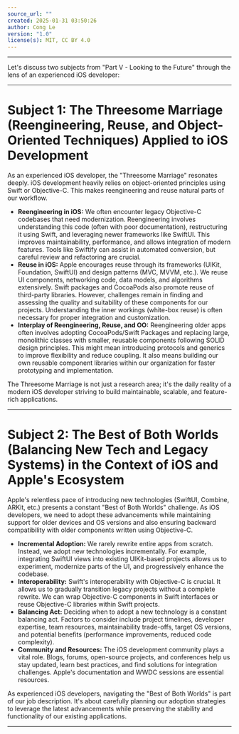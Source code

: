 ```yaml
---
source_url: ""
created: 2025-01-31 03:50:26
author: Cong Le
version: "1.0"
license(s): MIT, CC BY 4.0
---
```



---


Let's discuss two subjects from "Part V - Looking to the Future" through the lens of an experienced iOS developer:

----

# Subject 1: The Threesome Marriage (Reengineering, Reuse, and Object-Oriented Techniques) Applied to iOS Development

As an experienced iOS developer, the "Threesome Marriage" resonates deeply.  iOS development heavily relies on object-oriented principles using Swift or Objective-C.  This makes reengineering and reuse natural parts of our workflow.

*   **Reengineering in iOS:**  We often encounter legacy Objective-C codebases that need modernization. Reengineering involves understanding this code (often with poor documentation), restructuring it using Swift, and leveraging newer frameworks like SwiftUI. This improves maintainability, performance, and allows integration of modern features.  Tools like Swiftify can assist in automated conversion, but careful review and refactoring are crucial.
*   **Reuse in iOS:**  Apple encourages reuse through its frameworks (UIKit, Foundation, SwiftUI) and design patterns (MVC, MVVM, etc.). We reuse UI components, networking code, data models, and algorithms extensively.  Swift packages and CocoaPods also promote reuse of third-party libraries.  However, challenges remain in finding and assessing the quality and suitability of these components for our projects.  Understanding the inner workings (white-box reuse) is often necessary for proper integration and customization.
*   **Interplay of Reengineering, Reuse, and OO:** Reengineering older apps often involves adopting CocoaPods/Swift Packages and replacing large, monolithic classes with smaller, reusable components following SOLID design principles.  This might mean introducing protocols and generics to improve flexibility and reduce coupling.  It also means building our own reusable component libraries within our organization for faster prototyping and implementation.

The Threesome Marriage is not just a research area; it's the daily reality of a modern iOS developer striving to build maintainable, scalable, and feature-rich applications.

---


# Subject 2: The Best of Both Worlds (Balancing New Tech and Legacy Systems) in the Context of iOS and Apple's Ecosystem

Apple's relentless pace of introducing new technologies (SwiftUI, Combine, ARKit, etc.) presents a constant "Best of Both Worlds" challenge.  As iOS developers, we need to adopt these advancements while maintaining support for older devices and OS versions and also ensuring backward compatibility with older components written using Objective-C.

*   **Incremental Adoption:** We rarely rewrite entire apps from scratch. Instead, we adopt new technologies incrementally. For example, integrating SwiftUI views into existing UIKit-based projects allows us to experiment, modernize parts of the UI, and progressively enhance the codebase.
*   **Interoperability:**  Swift's interoperability with Objective-C is crucial. It allows us to gradually transition legacy projects without a complete rewrite.  We can wrap Objective-C components in Swift interfaces or reuse Objective-C libraries within Swift projects.
*   **Balancing Act:**  Deciding when to adopt a new technology is a constant balancing act.  Factors to consider include project timelines, developer expertise, team resources, maintainability trade-offs, target OS versions, and potential benefits (performance improvements, reduced code complexity).
*   **Community and Resources:** The iOS development community plays a vital role.  Blogs, forums, open-source projects, and conferences help us stay updated, learn best practices, and find solutions for integration challenges.  Apple's documentation and WWDC sessions are essential resources.

As experienced iOS developers, navigating the "Best of Both Worlds" is part of our job description. It's about carefully planning our adoption strategies to leverage the latest advancements while preserving the stability and functionality of our existing applications.



---
